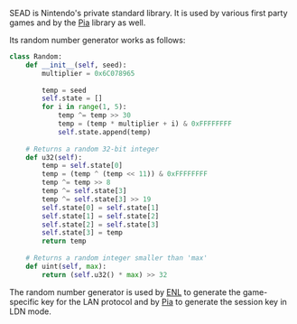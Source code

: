 SEAD is Nintendo's private standard library. It is used by various first party games and by the [Pia](Pia-Overview) library as well.

Its random number generator works as follows:
```python
class Random:
    def __init__(self, seed):
        multiplier = 0x6C078965
        
        temp = seed
        self.state = []
        for i in range(1, 5):
            temp ^= temp >> 30
            temp = (temp * multiplier + i) & 0xFFFFFFFF
            self.state.append(temp)
    
    # Returns a random 32-bit integer
    def u32(self):
        temp = self.state[0]
        temp = (temp ^ (temp << 11)) & 0xFFFFFFFF
        temp ^= temp >> 8
        temp ^= self.state[3]
        temp ^= self.state[3] >> 19
        self.state[0] = self.state[1]
        self.state[1] = self.state[2]
        self.state[2] = self.state[3]
        self.state[3] = temp
        return temp
    
    # Returns a random integer smaller than 'max'
    def uint(self, max):
        return (self.u32() * max) >> 32
```

The random number generator is used by [ENL](ENL-Key-Generation) to generate the game-specific key for the LAN protocol and by [Pia](Pia-Protocol#encryption) to generate the session key in LDN mode.